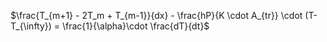 $\frac{T_{m+1} - 2T_m + T_{m-1}}{dx} - \frac{hP}{K \cdot A_{tr}} \cdot (T-T_{\infty}) = \frac{1}{\alpha}\cdot \frac{dT}{dt}$